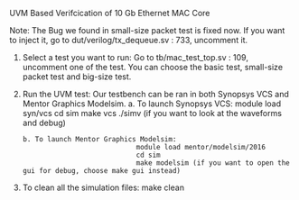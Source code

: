 UVM Based Verifcication of 10 Gb Ethernet MAC Core

Note: The Bug we found in small-size packet test is fixed now. If you want to inject it, go to dut/verilog/tx_dequeue.sv : 733, uncomment it.

1. Select a test you want to run:
   Go to tb/mac_test_top.sv : 109, uncomment one of the test. You can choose the basic test, small-size packet test and big-size test.
   
2. Run the UVM test:
   Our testbench can be ran in both Synopsys VCS and Mentor Graphics Modelsim.
       a. To launch Synopsys VCS: 
                                   module load syn/vcs
                                   cd sim
                                   make vcs
                                   ./simv (if you want to look at the waveforms and debug)
       
       b. To launch Mentor Graphics Modelsim:
                                   module load mentor/modelsim/2016
                                   cd sim
                                   make modelsim (if you want to open the gui for debug, choose make gui instead)
                                   
3. To clean all the simulation files:
                                   make clean

